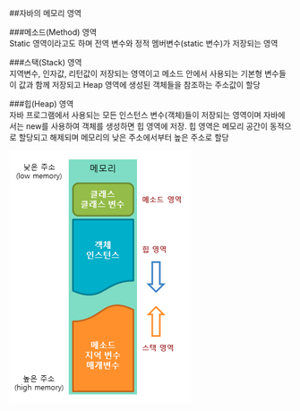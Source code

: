 ##자바의 메모리 영역

###메소드(Method) 영역  
Static 영역이라고도 하며 전역 변수와 정적 멤버변수(static 변수)가 저장되는 영역

###스택(Stack) 영역  
지역변수, 인자값, 리턴값이 저장되는 영역이고 메소드 안에서 사용되는 기본형 변수들이 값과 함께 저장되고 Heap 영역에 생성된 객체들을 참조하는 주소값이 할당

###힙(Heap) 영역  
자바 프로그램에서 사용되는 모든 인스턴스 변수(객체)들이 저장되는 영역이며 자바에서는 new를 사용하여 객체를 생성하면 힙 영역에 저장. 힙 영역은 메모리 공간이 동적으로 할당되고 해제되며 메모리의 낮은 주소에서부터 높은 주소로 할당

![img.png](img.png)

 